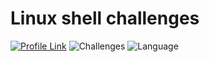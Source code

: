 # Linux shell challenges
[![Profile Link](https://img.shields.io/badge/hackerRank-profile_link-brightgreen.svg)](https://www.hackerrank.com/weozUA) ![Challenges](https://img.shields.io/badge/Challenges-29_solved-orange.svg)
![Language](https://img.shields.io/badge/Language-Bash-7873ae.svg)